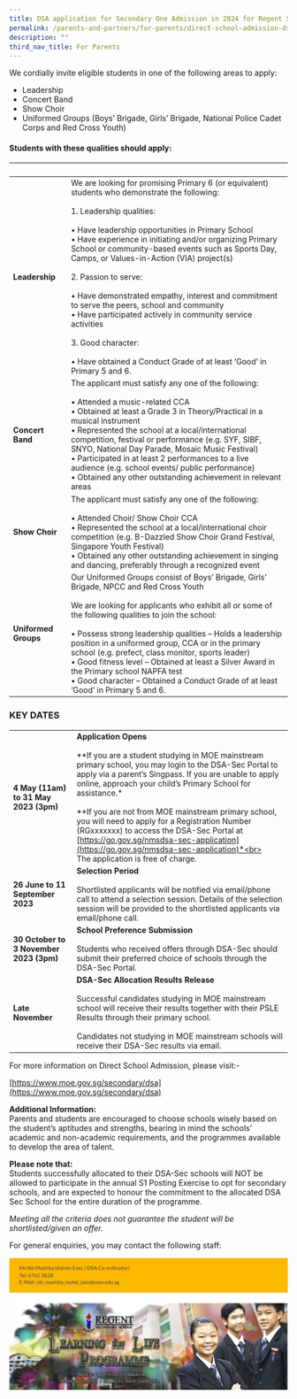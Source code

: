 ```yaml
---
title: DSA application for Secondary One Admission in 2024 for Regent Secondary School
permalink: /parents-and-partners/for-parents/direct-school-admission-dsa-2024/
description: ""
third_nav_title: For Parents
---
```

We cordially invite eligible students in one of the following areas to apply:

*   Leadership
*   Concert Band
*   Show Choir
*   Uniformed Groups (Boys’ Brigade, Girls’ Brigade, National Police Cadet Corps and Red Cross Youth)

#### Students with these qualities should apply:

| &nbsp; | &nbsp; |
| --- | --- |
| **Leadership** | We are looking for promising Primary 6 (or equivalent) students who demonstrate the following: <br><br>1\. Leadership qualities: <br><br> • Have leadership opportunities in Primary School<br>• Have experience in initiating and/or organizing Primary School or community-based events such as Sports Day, Camps, or Values-in-Action (VIA) project(s)<br><br>2\. Passion to serve: <br><br>• Have demonstrated empathy, interest and commitment to serve the peers, school and community <br>• Have participated actively in community service activities <br><br>3\. Good character:<br><br>• Have obtained a Conduct Grade of at least ‘Good’ in Primary 5 and 6.
| **Concert Band** | The applicant must satisfy any one of the following:<br><br>• Attended a music-related CCA<br>• Obtained at least a Grade 3 in Theory/Practical in a musical instrument<br>• Represented the school at a local/international competition, festival or performance (e.g. SYF, SIBF, SNYO, National Day Parade, Mosaic Music Festival)<br>• Participated in at least 2 performances to a live audience (e.g. school events/ public performance)<br>• Obtained any other outstanding achievement in relevant areas  |
| **Show Choir** | The applicant must satisfy any one of the following:<br><br>• Attended Choir/ Show Choir CCA<br>• Represented the school at a local/international choir competition (e.g. B-Dazzled Show Choir Grand Festival, Singapore Youth Festival)<br>• Obtained any other outstanding achievement in singing and dancing, preferably through a recognized event |
| **Uniformed Groups** | Our Uniformed Groups consist of Boys’ Brigade, Girls’ Brigade, NPCC and Red Cross Youth<br><br>We are looking for applicants who exhibit all or some of the following qualities to join the school:<br><br>• Possess strong leadership qualities – Holds a leadership position in a uniformed group, CCA or in the primary school (e.g. prefect, class monitor, sports leader)<br>• Good fitness level – Obtained at least a Silver Award in the Primary school NAPFA test<br>• Good character – Obtained a Conduct Grade of at least ‘Good’ in Primary 5 and 6. |

### **KEY DATES**

|  |  |
| -------- | -------- |
| **4 May (11am) to 31 May 2023 (3pm)**  | **Application Opens**<br><br>**If you are a student studying in MOE mainstream primary school, you may login to the DSA-Sec Portal to apply via a parent’s Singpass. If you are unable to apply online, approach your child’s Primary School for assistance.*<br><br>**If you are not from MOE mainstream primary school, you will need to apply for a Registration Number (RGxxxxxxx) to access the DSA-Sec Portal at [https://go.gov.sg/nmsdsa-sec-application](https://go.gov.sg/nmsdsa-sec-application)*<br><br>The application is free of charge.     |
| **26 June to 11 September 2023**  | **Selection Period**<br><br>Shortlisted applicants will be notified via email/phone call to attend a selection session. Details of the selection session will be provided to the shortlisted applicants via email/phone call. |
| **30 October to 3 November 2023 (3pm)**  | **School Preference Submission**<br><br>Students who received offers through DSA-Sec should submit their preferred choice of schools through the DSA-Sec Portal.  |
| **Late November** | **DSA-Sec Allocation Results Release**<br><br>Successful candidates studying in MOE mainstream school will receive their results together with their PSLE Results through their primary school.<br><br>Candidates not studying in MOE mainstream schools will receive their DSA-Sec results via email. |

For more information on Direct School Admission, please visit:-  
  
[https://www.moe.gov.sg/secondary/dsa](https://www.moe.gov.sg/secondary/dsa)

**Additional Information:**  
Parents and students are encouraged to choose schools wisely based on the student’s aptitudes and strengths, bearing in mind the schools’ academic and non-academic requirements, and the programmes available to develop the area of talent.

**Please note that:**  
Students successfully allocated to their DSA-Sec schools&nbsp;will NOT be allowed to participate in the annual S1 Posting Exercise to opt for secondary schools, and are expected to honour the commitment to the allocated DSA Sec School for the entire duration of the programme.&nbsp;

_Meeting all the criteria does not guarantee the student will be shortlisted/given an offer._

For general enquiries, you may contact the following staff:

![](/images/dsa2024.jpg)